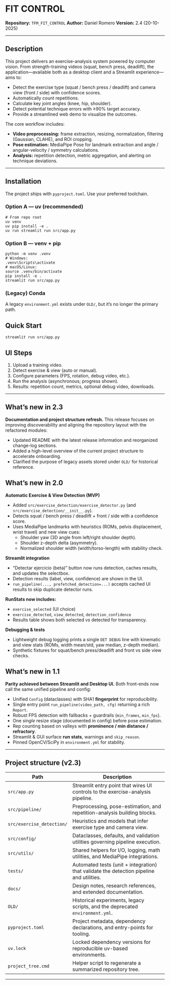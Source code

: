 # FIT CONTROL

**Repository:** `TFM_FIT_CONTROL`
**Author:** Daniel Romero
**Version:** 2.4 (20-10-2025)

---

## Description

This project delivers an exercise-analysis system powered by computer vision. From strength-training videos (squat, bench press, deadlift), the application—available both as a desktop client and a Streamlit experience—aims to:

- Detect the exercise type (squat / bench press / deadlift) and camera view (front / side) with confidence scores.
- Automatically count repetitions.
- Calculate key joint angles (knee, hip, shoulder).
- Detect potential technique errors with ≥90% target accuracy.
- Provide a streamlined web demo to visualize the outcomes.

The core workflow includes:

- **Video preprocessing:** frame extraction, resizing, normalization, filtering (Gaussian, CLAHE), and ROI cropping.
- **Pose estimation:** MediaPipe Pose for landmark extraction and angle / angular-velocity / symmetry calculations.
- **Analysis:** repetition detection, metric aggregation, and alerting on technique deviations.

---

## Installation

The project ships with `pyproject.toml`. Use your preferred toolchain.

### Option A — uv (recommended)

~~~
# From repo root
uv venv
uv pip install -e .
uv run streamlit run src/app.py
~~~

### Option B — venv + pip

~~~
python -m venv .venv
# Windows:
.venv\Scripts\activate
# macOS/Linux:
source .venv/bin/activate
pip install -e .
streamlit run src/app.py
~~~

### (Legacy) Conda

A legacy `environment.yml` exists under `OLD/`, but it’s no longer the primary path.

## Quick Start

~~~
streamlit run src/app.py
~~~

## UI Steps

1. Upload a training video.
2. Detect exercise & view (auto or manual).
3. Configure parameters (FPS, rotation, debug video, etc.).
4. Run the analysis (asynchronous; progress shown).
5. Results: repetition count, metrics, optional debug video, downloads.

---

## What’s new in 2.3

**Documentation and project structure refresh.** This release focuses on improving discoverability and aligning the repository layout with the refactored modules:

- Updated README with the latest release information and reorganized change-log sections.
- Added a high-level overview of the current project structure to accelerate onboarding.
- Clarified the purpose of legacy assets stored under `OLD/` for historical reference.

## What’s new in 2.0

**Automatic Exercise & View Detection (MVP)**

- Added `src/exercise_detection/exercise_detector.py` (and `src/exercise_detection/__init__.py`).
- Detects squat / bench press / deadlift + front / side with a confidence score.
- Uses MediaPipe landmarks with heuristics (ROMs, pelvis displacement, wrist travel) and new view cues:
  - Shoulder yaw (3D angle from left/right shoulder depth).
  - Shoulder z-depth delta (asymmetry).
  - Normalized shoulder width (width/torso-length) with stability check.

**Streamlit integration**

- “Detectar ejercicio (beta)” button now runs detection, caches results, and updates the selectbox.
- Detection results (label, view, confidence) are shown in the UI.
- `run_pipeline(..., prefetched_detection=...)` accepts cached UI results to skip duplicate detector runs.

**RunStats now includes:**

- `exercise_selected` (UI choice)
- `exercise_detected`, `view_detected`, `detection_confidence`
- Results table shows both selected vs detected for transparency.

**Debugging & tests**

- Lightweight debug logging prints a single `DET DEBUG` line with kinematic and view stats (ROMs, width mean/std, yaw median, z-depth median).
- Synthetic fixtures for squat/bench press/deadlift and front vs side view checks.

## What’s new in 1.1

**Parity achieved between Streamlit and Desktop UI.** Both front-ends now call the same unified pipeline and config:

- Unified `Config` (dataclasses) with SHA1 **fingerprint** for reproducibility.
- Single entry point `run_pipeline(video_path, cfg)` returning a rich `Report`.
- Robust FPS detection with fallbacks + guardrails (`min_frames`, `min_fps`).
- One *single* resize stage (documented in config) before pose estimation.
- Rep counting based on valleys with **prominence / min distance / refractory**.
- Streamlit & GUI surface **run stats**, warnings and `skip_reason`.
- Pinned OpenCV/SciPy in `environment.yml` for stability.

---

## Project structure (v2.3)

| Path | Description |
| --- | --- |
| `src/app.py` | Streamlit entry point that wires UI controls to the exercise-analysis pipeline. |
| `src/pipeline/` | Preprocessing, pose-estimation, and repetition-analysis building blocks. |
| `src/exercise_detection/` | Heuristics and models that infer exercise type and camera view. |
| `src/config/` | Dataclasses, defaults, and validation utilities governing pipeline execution. |
| `src/utils/` | Shared helpers for I/O, logging, math utilities, and MediaPipe integrations. |
| `tests/` | Automated tests (unit + integration) that validate the detection pipeline and utilities. |
| `docs/` | Design notes, research references, and extended documentation. |
| `OLD/` | Historical experiments, legacy scripts, and the deprecated `environment.yml`. |
| `pyproject.toml` | Project metadata, dependency declarations, and entry-points for tooling. |
| `uv.lock` | Locked dependency versions for reproducible uv-based environments. |
| `project_tree.cmd` | Helper script to regenerate a summarized repository tree. |

---
